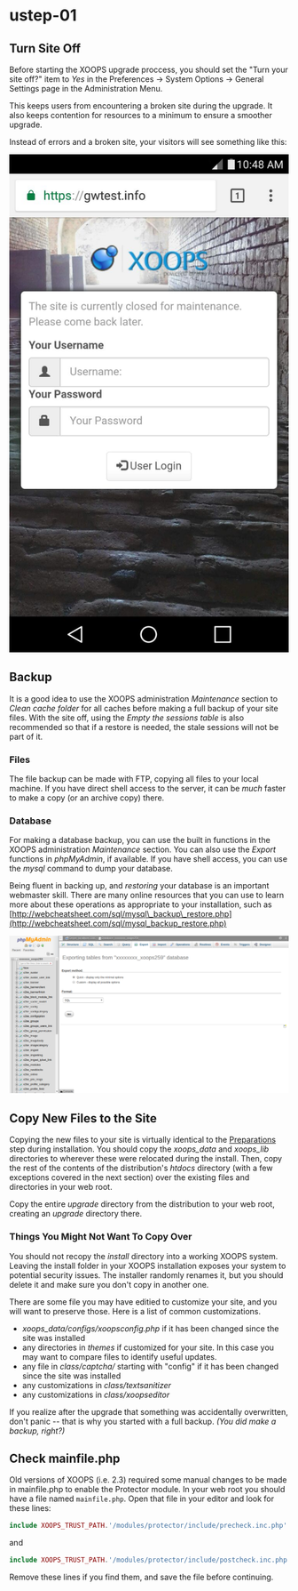 # ustep-01

## Turn Site Off

Before starting the XOOPS upgrade proccess, you should set the "Turn your site off?" item to _Yes_ in the Preferences -&gt; System Options -&gt; General Settings page in the Administration Menu.

This keeps users from encountering a broken site during the upgrade. It also keeps contention for resources to a minimum to ensure a smoother upgrade.

Instead of errors and a broken site, your visitors will see something like this:

![Site Closed on Mobile](../../../.gitbook/assets/mobile-site-closed.png)

## Backup

It is a good idea to use the XOOPS administration _Maintenance_ section to _Clean cache folder_ for all caches before making a full backup of your site files. With the site off, using the _Empty the sessions table_ is also recommended so that if a restore is needed, the stale sessions will not be part of it.

### Files

The file backup can be made with FTP, copying all files to your local machine. If you have direct shell access to the server, it can be _much_ faster to make a copy \(or an archive copy\) there.

### Database

For making a database backup, you can use the built in functions in the XOOPS administration _Maintenance_ section. You can also use the _Export_ functions in _phpMyAdmin_, if available. If you have shell access, you can use the _mysql_ command to dump your database.

Being fluent in backing up, and _restoring_ your database is an important webmaster skill. There are many online resources that you can use to learn more about these operations as appropriate to your installation, such as [http://webcheatsheet.com/sql/mysql\_backup\_restore.php](http://webcheatsheet.com/sql/mysql_backup_restore.php)

![phpMyAdmin Export](../../../.gitbook/assets/phpmyadmin-export-01.png)

## Copy New Files to the Site

Copying the new files to your site is virtually identical to the [Preparations](../preparations/) step during installation. You should copy the _xoops\_data_ and _xoops\_lib_ directories to wherever these were relocated during the install. Then, copy the rest of the contents of the distribution's _htdocs_ directory \(with a few exceptions covered in the next section\) over the existing files and directories in your web root.

Copy the entire _upgrade_ directory from the distribution to your web root, creating an _upgrade_ directory there.

### Things You Might Not Want To Copy Over

You should not recopy the _install_ directory into a working XOOPS system. Leaving the install folder in your XOOPS installation exposes your system to potential security issues. The installer randomly renames it, but you should delete it and make sure you don't copy in another one.

There are some file you may have editied to customize your site, and you will want to preserve those. Here is a list of common customizations.

* _xoops\_data/configs/xoopsconfig.php_ if it has been changed since the site was installed
* any directories in _themes_ if customized for your site. In this case you may want to compare files to identify useful updates.
* any file in _class/captcha/_ starting with "config" if it has been changed since the site was installed
* any customizations in _class/textsanitizer_
* any customizations in _class/xoopseditor_

If you realize after the upgrade that something was accidentally overwritten, don't panic -- that is why you started with a full backup. _\(You did make a backup, right?\)_

## Check mainfile.php

Old versions of XOOPS \(i.e. 2.3\) required some manual changes to be made in mainfile.php to enable the Protector module. In your web root you should have a file named `mainfile.php`. Open that file in your editor and look for these lines:

```php
include XOOPS_TRUST_PATH.'/modules/protector/include/precheck.inc.php' ;
```

and

```php
include XOOPS_TRUST_PATH.'/modules/protector/include/postcheck.inc.php' ;
```

Remove these lines if you find them, and save the file before continuing.

